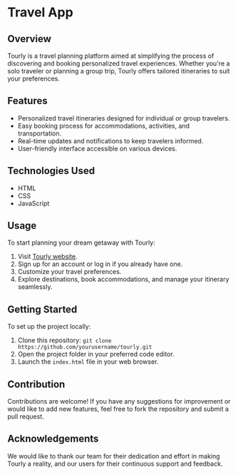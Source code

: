 # Travel App

## Overview
Tourly is a travel planning platform aimed at simplifying the process of discovering and booking personalized travel experiences. Whether you're a solo traveler or planning a group trip, Tourly offers tailored itineraries to suit your preferences.

## Features
- Personalized travel itineraries designed for individual or group travelers.
- Easy booking process for accommodations, activities, and transportation.
- Real-time updates and notifications to keep travelers informed.
- User-friendly interface accessible on various devices.

## Technologies Used
- HTML
- CSS
- JavaScript

## Usage
To start planning your dream getaway with Tourly:
1. Visit [Tourly website](https://tourlyvvr.netlify.app/).
2. Sign up for an account or log in if you already have one.
3. Customize your travel preferences.
4. Explore destinations, book accommodations, and manage your itinerary seamlessly.

## Getting Started
To set up the project locally:
1. Clone this repository: `git clone https://github.com/yourusername/tourly.git`
2. Open the project folder in your preferred code editor.
3. Launch the `index.html` file in your web browser.

## Contribution
Contributions are welcome! If you have any suggestions for improvement or would like to add new features, feel free to fork the repository and submit a pull request.

## Acknowledgements
We would like to thank our team for their dedication and effort in making Tourly a reality, and our users for their continuous support and feedback.


